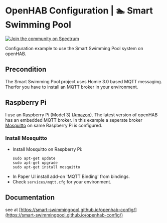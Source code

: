 # OpenHAB Configuration | 🏊 Smart Swimming Pool

[![Join the community on Spectrum](https://withspectrum.github.io/badge/badge.svg)](https://spectrum.chat/smart-swimming-pool)

Configuration example to use the Smart Swimming Pool system on openHAB.

## Precondition

The Smart Swimming Pool project uses Homie 3.0 based MQTT messaging. Therfor you have to install 
an MQTT broker in your environment.

## Raspberry Pi

I use an Raspberry Pi (Model 3) ([Amazon](https://amzn.to/2NnqwDQ)). The latest version of openHAB has an embedded MQTT broker. In this example a seperate broker [Mosquitto](https://mosquitto.org/) on same Raspberry Pi is configured.

### Install Mosquitto

- Install Mosquitto on Raspberry Pi:
  ``` 
  sudo apt-get update
  sudo apt-get upgrade
  sudo apt-get install mosquitto
  ```
- In Paper UI install add-on 'MQTT Binding' from bindings.
- Check `services/mqtt.cfg` for your environment.

## Documentation

see at [https://smart-swimmingpool.github.io/openhab-config/](https://smart-swimmingpool.github.io/openhab-config/)
